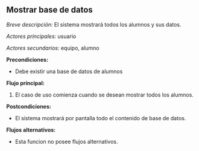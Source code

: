**Mostrar base de datos**
---

*Breve descripción:* El sistema mostrará todos los alumnos y sus datos.

*Actores principales:* usuario

*Actores secundarios:* equipo, alumno

**Precondiciones:**

* Debe existir una base de datos de alumnos

**Flujo principal:**

1. El caso de uso comienza cuando se desean mostrar todos los alumnos.

**Postcondiciones:**

* El sistema mostrará por pantalla todo el contenido de base de datos.

**Flujos alternativos:**

* Esta funcion no posee flujos alternativos.

